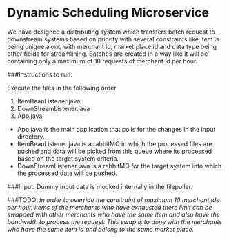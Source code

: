 # Dynamic Scheduling Microservice

We have designed a distributing system which transfers batch request to downstream systems based on priority with several constraints like Item is being unique along with merchant id, market place id and data type being other fields for streamlining. Batches are created in a way like it will be containing only a maximum of 10 requests of merchant id per hour.

###Instructions to run:

Execute the files in the following order
1) ItemBeanListener.java 
2) DownStreamListener.java
3) App.java

* App.java is the main application that polls for the changes in the input directory. 
* ItemBeanListener.java is a rabbitMQ in which the processed files are pushed and data will be picked from this queue where its processed based on the target system criteria.
* DownStreamListener.java is a rabbitMQ for the target system into which the processed data will be pushed.

###Input:
Dummy input data is mocked internally in the filepoller.

###TODO:
_In order to override the constraint of maximum 10 merchant ids per hour, items of the merchants who have exhausted there limit can be swapped with other merchants who have the same item and also have the bandwidth to process the request. This swap is to done with the merchants who have the same item id and belong to the same market place._
